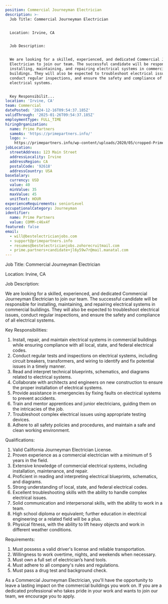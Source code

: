 ```yaml
---
position: Commercial Journeyman Electrician
description: >-
  Job Title: Commercial Journeyman Electrician


  Location: Irvine, CA


  Job Description:


  We are looking for a skilled, experienced, and dedicated Commercial Journeyman
  Electrician to join our team. The successful candidate will be responsible for
  installing, maintaining, and repairing electrical systems in commercial
  buildings. They will also be expected to troubleshoot electrical issues,
  conduct regular inspections, and ensure the safety and compliance of all
  electrical systems.


  Key Responsibilit...
location: 'Irvine, CA'
team: Commercial
datePosted: '2024-12-16T09:54:37.185Z'
validThrough: '2025-01-26T09:54:37.185Z'
employmentType: FULL_TIME
hiringOrganization:
  name: Prime Partners
  sameAs: 'https://primepartners.info/'
  logo: >-
    https://primepartners.info/wp-content/uploads/2020/05/cropped-Prime-Partners-Logo-NO-BG-1-1.png
jobLocation:
  streetAddress: 123 Main Street
  addressLocality: Irvine
  addressRegion: CA
  postalCode: '92618'
  addressCountry: USA
baseSalary:
  currency: USD
  value: 40
  minValue: 35
  maxValue: 45
  unitText: HOUR
experienceRequirements: seniorLevel
occupationalCategory: Journeyman
identifier:
  name: Prime Partners
  value: COMM-c46x4f
featured: false
email:
  - will@bestelectricianjobs.com
  - support@primepartners.info
  - resumes@bestelectricianjobs.zohorecruitmail.com
  - prime.partners+candidate+jl6y59w7r@mail.manatal.com
---
```




Job Title: Commercial Journeyman Electrician

Location: Irvine, CA

Job Description:

We are looking for a skilled, experienced, and dedicated Commercial Journeyman Electrician to join our team. The successful candidate will be responsible for installing, maintaining, and repairing electrical systems in commercial buildings. They will also be expected to troubleshoot electrical issues, conduct regular inspections, and ensure the safety and compliance of all electrical systems.

Key Responsibilities:

1. Install, repair, and maintain electrical systems in commercial buildings while ensuring compliance with all local, state, and federal electrical codes.
2. Conduct regular tests and inspections on electrical systems, including circuit breakers, transformers, and wiring to identify and fix potential issues in a timely manner.
3. Read and interpret technical blueprints, schematics, and diagrams related to electrical systems.
4. Collaborate with architects and engineers on new construction to ensure the proper installation of electrical systems.
5. Provide assistance in emergencies by fixing faults on electrical systems to prevent accidents.
6. Train and mentor apprentices and junior electricians, guiding them on the intricacies of the job.
7. Troubleshoot complex electrical issues using appropriate testing devices.
8. Adhere to all safety policies and procedures, and maintain a safe and clean working environment.

Qualifications:

1. Valid California Journeyman Electrician License.
2. Proven experience as a commercial electrician with a minimum of 5 years in the field.
3. Extensive knowledge of commercial electrical systems, including installation, maintenance, and repair.
4. Proficient in reading and interpreting electrical blueprints, schematics, and diagrams.
5. Strong understanding of local, state, and federal electrical codes.
6. Excellent troubleshooting skills with the ability to handle complex electrical issues.
7. Solid communication and interpersonal skills, with the ability to work in a team.
8. High school diploma or equivalent; further education in electrical engineering or a related field will be a plus.
9. Physical fitness, with the ability to lift heavy objects and work in different weather conditions.

Requirements:

1. Must possess a valid driver's license and reliable transportation.
2. Willingness to work overtime, nights, and weekends when necessary.
3. Must own a full set of electrician’s hand tools.
4. Must adhere to all company's rules and regulations.
5. Must pass a drug test and background check.

As a Commercial Journeyman Electrician, you'll have the opportunity to leave a lasting impact on the commercial buildings you work on. If you are a dedicated professional who takes pride in your work and wants to join our team, we encourage you to apply.
